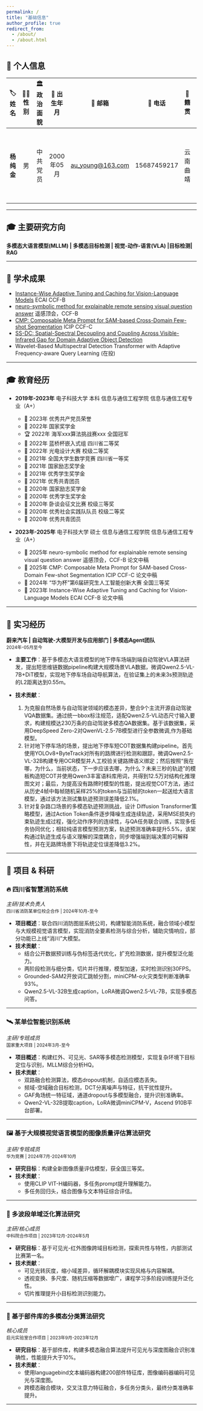 ```yaml
---
permalink: /
title: "基础信息"
author_profile: true
redirect_from: 
  - /about/
  - /about.html
---
```


## 👤 个人信息

| 🏷️ 姓名   | 👨‍🦰 性别 | 🏛️ 政治面貌 | 🎂 出生年月   | 📧 邮箱              | 📱 电话         | 🏡 籍贯     | 🎓 学历               |
|:----------:|:--------:|:------------:|:--------------:|:--------------------:|:--------------:|:----------:|:---------------------:|
| **杨纯金** | 男       | 中共党员     | 2000年05月     | [au_young@163.com](mailto:au_young@163.com) | 15687459217  | 云南曲靖     | 电子科技大学 硕士     |


---

## 🎓 主要研究方向
**多模态大语言模型(MLLM) | 多模态目标检测 | 视觉-动作-语言(VLA) |目标检测| RAG**  

---

## 📄 学术成果
* [Instance-Wise Adaptive Tuning and Caching for Vision-Language Models](https://ebooks.iospress.nl/doi/10.3233/FAIA230595) ECAI CCF-B 
* [neuro-symbolic method for explainable remote sensing visual question answer](https://2025.ieeeigarss.org/tempdev/view_paper.php?PaperNum=3196&SessionID=1628) 遥感顶会，CCF-B 
* [CMP: Composable Meta Prompt for SAM-based Cross-Domain Few-shot Segmentation](https://cmsworkshops.com/ICIP2025/papers/accepted_papers.php) ICIP CCF-C 
* [SS-DC: Spatial-Spectral Decoupling and Coupling Across Visible-Infrared Gap for Domain Adaptive Object Detection](https://arxiv.org/abs/2507.12017)
* Wavelet-Based Multispectral Detection Transformer with Adaptive Frequency-aware Query Learning (在投)

---

## 🎓 教育经历

* **2019年-2023年** 电子科技大学 本科 信息与通信工程学院 信息与通信工程专业（A+）
    * 🏅 2023年 优秀共产党员荣誉
    * 🥇 2022年 国家奖学金
    * 🏆 2022年 海军xxx算法挑战赛xxx 全国冠军
    * 🥈 2022年 蓝桥杯嵌入式组 四川省二等奖
    * 🥈 2022年 光电设计大赛 校级二等奖
    * 🥇 2021年 全国大学生数学竞赛 四川省一等奖
    * 🥇 2021年 国家励志奖学金
    * 🏅 2021年 优秀学生奖学金
    * 🏅 2021年 优秀共青团员
    * 🥇 2020年 国家励志奖学金
    * 🏅 2020年 优秀学生奖学金
    * 📝 2020年 卧谈会征文比赛 校级三等奖
    * 🏅 2020年 优秀社会实践队队员 校级二等奖
    * 🏅 2020年 优秀共青团员

* **2023年-2025年** 电子科技大学 硕士 信息与通信工程学院 信息与通信工程专业（A+）
    * 📄 2025年 neuro-symbolic method for explainable remote sensing visual question answer 遥感顶会，CCF-B 论文中稿
    * 📄 2025年 CMP: Composable Meta Prompt for SAM-based Cross-Domain Few-shot Segmentation ICIP CCF-C  论文中稿
    * 🥉 2024年 “华为杯”第6届研究生人工智能创新大赛 全国三等奖
    * 📄 2023年 Instance-Wise Adaptive Tuning and Caching for Vision-Language Models ECAI CCF-B 论文中稿

---

## 🏢 实习经历

**蔚来汽车 | 自动驾驶-大模型开发与应用部门 | 多模态Agent团队**  
<small>2024年-05月至今</small>

- **主要工作**：基于多模态大语言模型的地下停车场端到端自动驾驶VLA算法研发，提出短思维链数据pipeline构建大规模场景VLA数据，微调Qwen2.5-VL-7B+DiT模型，实现地下停车场自动导航算法，在验证集上的未来3s预测轨迹的L2距离达到0.55m。

- **技术贡献**：
    1. 为克服自然场景与自动驾驶领域的模态差异，整合9个主流开源自动驾驶VQA数据集。通过统一bbox标注规范，适配Qwen2.5-VL动态尺寸输入要求，构建规模达230万条的自动驾驶多模态QA数据集。基于该数据集，采用DeepSpeed Zero-2对QwenVL-2.5-7B模型进行全参数微调,作为基础模型。
    2. 针对地下停车场的场景，提出地下停车短COT数据集构建pipeline。首先使用YOLOv8+ByteTrack对所有的路牌进行检测和跟踪，微调Qwen2.5-VL-32B构建专用OCR模型并人工校验关键路牌语义绑定；然后按照“我在哪，为什么，当前状态，下一步应该去哪，为什么？未来三秒的轨迹”的模板构造短COT并使用Qwen3丰富语料库用词，共得到12.5万对结构化推理图文对；最后，为提高没有路牌时模型的性能，提出视觉COT方法，通过从历史4帧中每帧随机采样25%的token与当前帧的token一起送给大语言模型，通过该方法测试集轨迹预测误差降低2.1%。
    3. 针对复杂路口场景的多模态轨迹预测挑战，设计 Diffusion Transformer策略模型，通过Action Token条件逐步降噪生成连续轨迹，采用MSE损失约束轨迹生成过程​，强化动作序列的连续性，与QA任务联合训练，实现多任务协同优化​；相较纯语言模型预测方案，轨迹预测准确率提升5.5%​，该架构通过轨迹生成与语义理解的深度耦合​，同步增强端到端决策的可解释性，并在无路牌场景下将轨迹定位误差降低3.2%。

---

## 🚀 项目 & 科研

### 🔥 四川省智慧消防系统  
*主研/技术负责人*  
<small>四川省消防某单位校企合作 | 2024年10月-至今</small>

- **项目概述**：联合四川消防图层系统公司，构建智能消防系统，融合领域小模型与大规模视觉语言模型，实现消防全要素检测与综合分析，辅助灾情响应，部分功能已上线“消川”大模型。
- **技术贡献**：
    - 结合公开数据预训练与伪标签迭代优化，扩充检测数据，提升模型泛化能力。
    - 两阶段检测与细分类，切片并行推理，模型加速，实时检测识别30FPS。
    - Grounded-SAM2开放词汇跳帧分割，miniCPM-o火灾类型判断准确率93%。
    - Qwen2.5-VL-32B生成caption，LoRA微调Qwen2.5-VL-7B，实现多模态问答。

---

### 🛰️ 某单位智能识别系统  
*主研/专班成员*  
<small>国家重大项目 | 2024年3月-至今</small>

- **项目概述**：构建红外、可见光、SAR等多模态检测模型，实现复杂环境下目标定位与识别，MLLM综合分析HQ。
- **技术贡献**：
    - 双路融合检测算法，模态dropout机制，自适应模态丢失。
    - 频域-空域融合目标检测，DCT分离噪声与特征，抗干扰性提升。
    - GAF角场统一特征域，通道dropout与多模型融合，提升识别准确率。
    - Qwen2-VL-32B提取caption，LoRA微调miniCPM-V，Ascend 910B平台部署。

---

### 🖼️ 基于大规模视觉语言模型的图像质量评估算法研究  
*主研/专班成员*  
<small>华为竞赛 | 2024年7月-2024年10月</small>

- **研究目标**：构建全新图像质量评估模型，获全国三等奖。
- **技术贡献**：
    - 使用CLIP VIT-H编码器，多任务prompt提升理解能力。
    - 多任务回归头，结合图像与文本特征综合评估。

---

### 🌈 多波段单域泛化算法研究  
*主研/核心成员*  
<small>中科院合作项目 | 2023年12月-2024年5月</small>

- **研究目标**：基于可见光-红外图像跨域目标检测，探索共性与特性，内部测试比赛第一名。
- **技术贡献**：
    - 可见光转灰度，缩小域差异，循环解耦模块实现风格与内容解耦。
    - 透视变换、多尺度、随机压缩等数据增广，课程学习多阶段训练提升泛化性。
    - 切片推理提升小目标检测识别能力。

---

### 🧩 基于部件库的多模态分类算法研究  
*核心成员*  
<small>启元实验室合作项目 | 2023年9月-2023年12月</small>

- **研究目标**：基于部件库，构建多模态融合算法提升可见光与深度图融合识别准确性，性能提升大于10%。
- **技术贡献**：
    - 使用languagebind文本编码器构建200部件特征库，图像编码器编码可见光与深度图。
    - 跨模态融合模块，交叉注意力特征融合，多任务分类头，最终分类准确率提升。

---